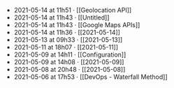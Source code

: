 - 2021-05-14 at 11h51 · [[Geolocation API]]
- 2021-05-14 at 11h43 · [[Untitled]]
- 2021-05-14 at 11h43 · [[Google Maps APIs]]
- 2021-05-14 at 11h36 · [[2021-05-14]]
- 2021-05-13 at 09h33 · [[2021-05-13]]
- 2021-05-11 at 18h07 · [[2021-05-11]]
- 2021-05-09 at 14h11 · [[Configuration]]
- 2021-05-09 at 14h08 · [[2021-05-09]]
- 2021-05-08 at 20h48 · [[2021-05-08]]
- 2021-05-06 at 17h53 · [[DevOps - Waterfall Method]]
